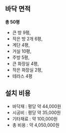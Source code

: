 ## 바닥 면적
**총 50평**
- 큰 방 9평,
- 작은 방 2개 6평,
- 계단 4평,
- 거실 10평,
- 주방 5평,
- 큰 화장실 4평,
- 작은 화장실 2평,
- 테라스 4평

## 설치 비용
- 바닥재 : 평당 약 44,000원
- 시공비 : 평당 약 35,000원
- 기타재료 : 약 100,000원
- 총 비용 : 약 4,050,000원